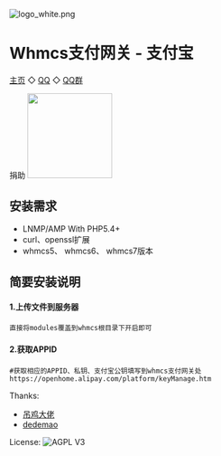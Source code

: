 ![logo_white.png](https://t.alipayobjects.com/images/T1HHFgXXVeXXXXXXXX.png)

Whmcs支付网关 - 支付宝
=========================
[主页](https://github.com/52fancy)  ◇  [QQ](http://wpa.qq.com/msgrd?v=3&uin=575798563&site=qq&menu=yes)  ◇  [QQ群](http://shang.qq.com/wpa/qunwpa?idkey=be0fad3bb9d82603cc491c1b8f51513e647e8eff4f9be752c5cc41d5d5429b4e)

捐助
<img width="150px" src="https://t.alipayobjects.com/images/T1HHFgXXVeXXXXXXXX.png">

安装需求
------------
* LNMP/AMP With PHP5.4+
* curl、openssl扩展
* whmcs5、 whmcs6、 whmcs7版本

简要安装说明
------------

#### 1.上传文件到服务器
```
直接将modules覆盖到whmcs根目录下开启即可
```

#### 2.获取APPID
```
#获取相应的APPID、私钥、支付宝公钥填写到whmcs支付网关处
https://openhome.alipay.com/platform/keyManage.htm
```

Thanks:
- [吊鸡大佬](https://github.com/weloveidc)
- [dedemao](https://github.com/dedemao/alipay)

License:
![AGPL V3](https://cloud.githubusercontent.com/assets/7392658/20011165/a0caabdc-a2e5-11e6-974c-8d4961c7d6d3.png)
